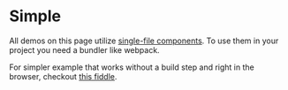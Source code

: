 # Simple

All demos on this page utilize [single-file components](https://vuejs.org/v2/guide/single-file-components.html).
To use them in your project you need a bundler like webpack.

For simpler example that works without a build step and right in the browser, checkout [this fiddle](https://jsfiddle.net/vqg8to36/1/).


